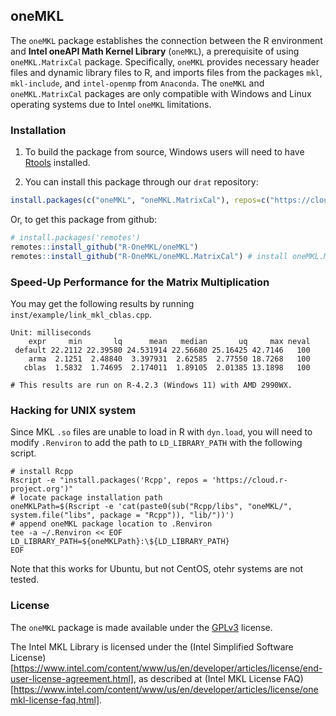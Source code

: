 ## oneMKL

The `oneMKL` package establishes the connection between the R environment and **Intel oneAPI Math Kernel Library** (`oneMKL`), a prerequisite of using `oneMKL.MatrixCal` package. Specifically, `oneMKL` provides necessary header files and dynamic library files to R, and imports files from the packages `mkl`, `mkl-include`, and `intel-openmp` from `Anaconda`. The `oneMKL` and ` oneMKL.MatrixCal` packages are only compatible with Windows and Linux operating systems due to Intel `oneMKL` limitations. 

### Installation

1. To build the package from source, Windows users will need to have [Rtools](http://cran.csie.ntu.edu.tw/bin/windows/Rtools/) installed.

2. You can install this package through our `drat` repository:

```r
install.packages(c("oneMKL", "oneMKL.MatrixCal"), repos=c("https://cloud.r-project.org/", "https://R-OneMKL.github.io/drat"), type = "source")
```

Or, to get this package from github:

```r
# install.packages('remotes')
remotes::install_github("R-OneMKL/oneMKL")
remotes::install_github("R-OneMKL/oneMKL.MatrixCal") # install oneMKL.MatrixCal to resolve `solve` issue
```

### Speed-Up Performance for the Matrix Multiplication

You may get the following results by running `inst/example/link_mkl_cblas.cpp`.

```
Unit: milliseconds
    expr     min       lq      mean   median       uq     max neval
 default 22.2112 22.39580 24.531914 22.56680 25.16425 42.7146   100
    arma  2.1251  2.48840  3.397931  2.62585  2.77550 18.7268   100
   cblas  1.5832  1.74695  2.174011  1.89105  2.01385 13.1898   100
   
# This results are run on R-4.2.3 (Windows 11) with AMD 2990WX.
```

### Hacking for UNIX system

Since MKL `.so` files are unable to load in R with `dyn.load`, you will need to modify `.Renviron` to add the path to `LD_LIBRARY_PATH` with the following script.

```shell
# install Rcpp
Rscript -e "install.packages('Rcpp', repos = 'https://cloud.r-project.org')"
# locate package installation path
oneMKLPath=$(Rscript -e 'cat(paste0(sub("Rcpp/libs", "oneMKL/", system.file("libs", package = "Rcpp")), "lib/"))')
# append oneMKL package location to .Renviron
tee -a ~/.Renviron << EOF
LD_LIBRARY_PATH=${oneMKLPath}:\${LD_LIBRARY_PATH}
EOF
```

Note that this works for Ubuntu, but not CentOS, otehr systems are not tested.

### License

The `oneMKL` package is made available under the [GPLv3](https://www.gnu.org/licenses/gpl-3.0.html) license.

The Intel MKL Library is licensed under the (Intel Simplified Software License)[https://www.intel.com/content/www/us/en/developer/articles/license/end-user-license-agreement.html], as described at (Intel MKL License FAQ)[https://www.intel.com/content/www/us/en/developer/articles/license/onemkl-license-faq.html].
